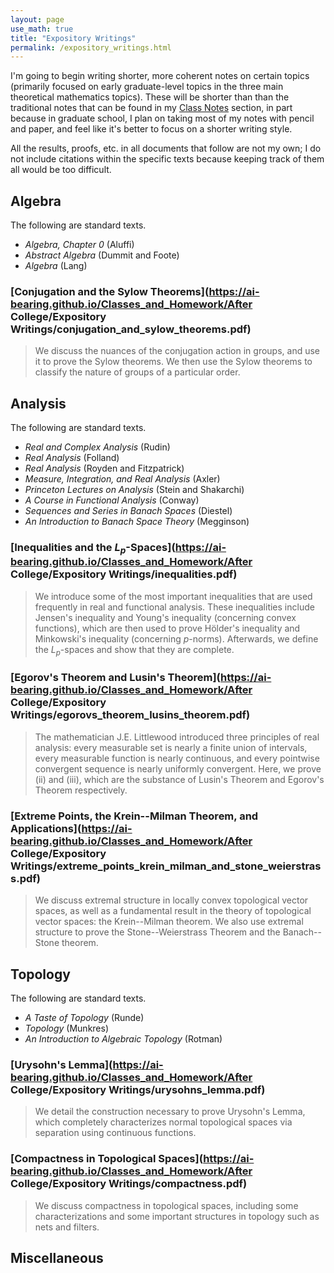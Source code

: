 ```yaml
---
layout: page
use_math: true
title: "Expository Writings"
permalink: /expository_writings.html
---
```

I'm going to begin writing shorter, more coherent notes on certain topics (primarily focused on early graduate-level topics in the three main theoretical mathematics topics). These will be shorter than than the traditional notes that can be found in my [Class Notes](classnotes.md) section, in part because in graduate school, I plan on taking most of my notes with pencil and paper, and feel like it's better to focus on a shorter writing style.

All the results, proofs, etc. in all documents that follow are not my own; I do not include citations within the specific texts because keeping track of them all would be too difficult.
## Algebra
The following are standard texts.
- _Algebra, Chapter 0_ (Aluffi)
- _Abstract Algebra_ (Dummit and Foote)
- _Algebra_ (Lang)

### [Conjugation and the Sylow Theorems](https://ai-bearing.github.io/Classes_and_Homework/After College/Expository Writings/conjugation_and_sylow_theorems.pdf)
> We discuss the nuances of the conjugation action in groups, and use it to prove the Sylow theorems. We then use the Sylow theorems to classify the nature of groups of a particular order.

## Analysis
The following are standard texts.
- _Real and Complex Analysis_ (Rudin)
- _Real Analysis_ (Folland)
- _Real Analysis_ (Royden and Fitzpatrick)
- _Measure, Integration, and Real Analysis_ (Axler)
- _Princeton Lectures on Analysis_ (Stein and Shakarchi)
- _A Course in Functional Analysis_ (Conway)
- _Sequences and Series in Banach Spaces_ (Diestel)
- _An Introduction to Banach Space Theory_ (Megginson)

### [Inequalities and the $L_p$-Spaces](https://ai-bearing.github.io/Classes_and_Homework/After College/Expository Writings/inequalities.pdf)
> We introduce some of the most important inequalities that are used frequently in real and functional analysis. These inequalities include Jensen's inequality and Young's inequality (concerning convex functions), which are then used to prove Hölder's inequality and Minkowski's inequality (concerning $p$-norms). Afterwards, we define the $L_p$-spaces and show that they are complete.

### [Egorov's Theorem and Lusin's Theorem](https://ai-bearing.github.io/Classes_and_Homework/After College/Expository Writings/egorovs_theorem_lusins_theorem.pdf)
> The mathematician J.E. Littlewood introduced three principles of real analysis: every measurable set is nearly a finite union of intervals, every measurable function is nearly continuous, and every pointwise convergent sequence is nearly uniformly convergent. Here, we prove (ii) and (iii), which are the substance of Lusin's Theorem and Egorov's Theorem respectively.

### [Extreme Points, the Krein--Milman Theorem, and Applications](https://ai-bearing.github.io/Classes_and_Homework/After College/Expository Writings/extreme_points_krein_milman_and_stone_weierstrass.pdf)
> We discuss extremal structure in locally convex topological vector spaces, as well as a fundamental result in the theory of topological vector spaces: the Krein--Milman theorem. We also use extremal structure to prove the Stone--Weierstrass Theorem and the Banach--Stone theorem.

## Topology
The following are standard texts.
- _A Taste of Topology_ (Runde)
- _Topology_ (Munkres)
- _An Introduction to Algebraic Topology_ (Rotman)

### [Urysohn's Lemma](https://ai-bearing.github.io/Classes_and_Homework/After College/Expository Writings/urysohns_lemma.pdf)
> We detail the construction necessary to prove Urysohn's Lemma, which completely characterizes normal topological spaces via separation using continuous functions.

### [Compactness in Topological Spaces](https://ai-bearing.github.io/Classes_and_Homework/After College/Expository Writings/compactness.pdf)
> We discuss compactness in topological spaces, including some characterizations and some important structures in topology such as nets and filters.

## Miscellaneous
